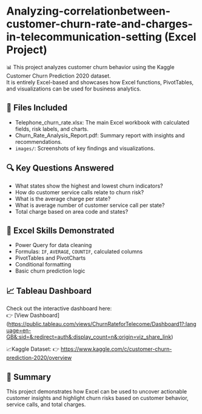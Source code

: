 
# Analyzing-correlationbetween-customer-churn-rate-and-charges-in-telecommunication-setting  (Excel Project)
📊 This project analyzes customer churn behavior using the Kaggle Customer Churn Prediction 2020 dataset.  
It is entirely Excel-based and showcases how Excel functions, PivotTables, and visualizations can be used for business analytics.

## 📁 Files Included
- Telephone_churn_rate.xlsx: The main Excel workbook with calculated fields, risk labels, and charts.
- Churn_Rate_Analysis_Report.pdf: Summary report with insights and recommendations.
- `images/`: Screenshots of key findings and visualizations.

## 🔍 Key Questions Answered
- What states show the highest and lowest churn indicators?
- How do customer service calls relate to churn risk?
- What is the average charge per state?
- What is average number of customer service call per state?
- Total charge based on area code and states?

## 🧮 Excel Skills Demonstrated
- Power Query for data cleaning
- Formulas: `IF`, `AVERAGE`, `COUNTIF`, calculated columns
- PivotTables and PivotCharts
- Conditional formatting
- Basic churn prediction logic

## 📈 Tableau Dashboard
Check out the interactive dashboard here:  
👉 [View Dashboard] (https://public.tableau.com/views/ChurnRateforTelecome/Dashboard1?:language=en-GB&:sid=&:redirect=auth&:display_count=n&:origin=viz_share_link)

📈Kaggle Dataset:
👉 https://www.kaggle.com/c/customer-churn-prediction-2020/overview

## 📌 Summary
This project demonstrates how Excel can be used to uncover actionable customer insights and highlight churn risks based on customer behavior, service calls, and total charges.


